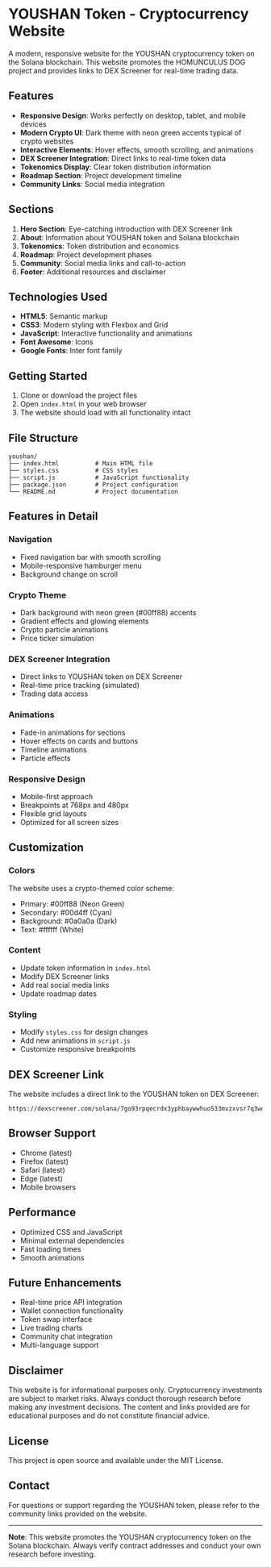 # YOUSHAN Token - Cryptocurrency Website

A modern, responsive website for the YOUSHAN cryptocurrency token on the Solana blockchain. This website promotes the HOMUNCULUS DOG project and provides links to DEX Screener for real-time trading data.

## Features

- **Responsive Design**: Works perfectly on desktop, tablet, and mobile devices
- **Modern Crypto UI**: Dark theme with neon green accents typical of crypto websites
- **Interactive Elements**: Hover effects, smooth scrolling, and animations
- **DEX Screener Integration**: Direct links to real-time token data
- **Tokenomics Display**: Clear token distribution information
- **Roadmap Section**: Project development timeline
- **Community Links**: Social media integration

## Sections

1. **Hero Section**: Eye-catching introduction with DEX Screener link
2. **About**: Information about YOUSHAN token and Solana blockchain
3. **Tokenomics**: Token distribution and economics
4. **Roadmap**: Project development phases
5. **Community**: Social media links and call-to-action
6. **Footer**: Additional resources and disclaimer

## Technologies Used

- **HTML5**: Semantic markup
- **CSS3**: Modern styling with Flexbox and Grid
- **JavaScript**: Interactive functionality and animations
- **Font Awesome**: Icons
- **Google Fonts**: Inter font family

## Getting Started

1. Clone or download the project files
2. Open `index.html` in your web browser
3. The website should load with all functionality intact

## File Structure

```
youshan/
├── index.html          # Main HTML file
├── styles.css          # CSS styles
├── script.js           # JavaScript functionality
├── package.json        # Project configuration
└── README.md           # Project documentation
```

## Features in Detail

### Navigation
- Fixed navigation bar with smooth scrolling
- Mobile-responsive hamburger menu
- Background change on scroll

### Crypto Theme
- Dark background with neon green (#00ff88) accents
- Gradient effects and glowing elements
- Crypto particle animations
- Price ticker simulation

### DEX Screener Integration
- Direct links to YOUSHAN token on DEX Screener
- Real-time price tracking (simulated)
- Trading data access

### Animations
- Fade-in animations for sections
- Hover effects on cards and buttons
- Timeline animations
- Particle effects

### Responsive Design
- Mobile-first approach
- Breakpoints at 768px and 480px
- Flexible grid layouts
- Optimized for all screen sizes

## Customization

### Colors
The website uses a crypto-themed color scheme:
- Primary: #00ff88 (Neon Green)
- Secondary: #00d4ff (Cyan)
- Background: #0a0a0a (Dark)
- Text: #ffffff (White)

### Content
- Update token information in `index.html`
- Modify DEX Screener links
- Add real social media links
- Update roadmap dates

### Styling
- Modify `styles.css` for design changes
- Add new animations in `script.js`
- Customize responsive breakpoints

## DEX Screener Link

The website includes a direct link to the YOUSHAN token on DEX Screener:
```
https://dexscreener.com/solana/7go93rpqecrdx3yphbaywwhuo533mvzxvsr7q3wdawwm
```

## Browser Support

- Chrome (latest)
- Firefox (latest)
- Safari (latest)
- Edge (latest)
- Mobile browsers

## Performance

- Optimized CSS and JavaScript
- Minimal external dependencies
- Fast loading times
- Smooth animations

## Future Enhancements

- Real-time price API integration
- Wallet connection functionality
- Token swap interface
- Live trading charts
- Community chat integration
- Multi-language support

## Disclaimer

This website is for informational purposes only. Cryptocurrency investments are subject to market risks. Always conduct thorough research before making any investment decisions. The content and links provided are for educational purposes and do not constitute financial advice.

## License

This project is open source and available under the MIT License.

## Contact

For questions or support regarding the YOUSHAN token, please refer to the community links provided on the website.

---

**Note**: This website promotes the YOUSHAN cryptocurrency token on the Solana blockchain. Always verify contract addresses and conduct your own research before investing.
